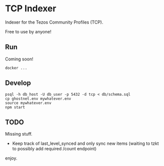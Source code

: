 # TCP Indexer

Indexer for the Tezos Community Profiles (TCP).

Free to use by anyone!

## Run

Coming soon!

```
docker ...
```

## Develop

```
psql -h db_host -U db_user -p 5432 -d tcp < db/schema.sql
cp ghostnet.env mywhatever.env
source mywhatever.env
npm start
```

## TODO

Missing stuff.

* Keep track of last_level_synced and only sync new items (waiting to tzkt to possibly add required /count endpoint)

enjoy.
